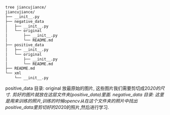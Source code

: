 ```bash
tree jiancujiance/
jiancujiance/
├── __init__.py
├── negative_data
│   ├── __init__.py
│   └── original
│       ├── __init__.py
│       └── README.md
├── positive_data
│   ├── __init__.py
│   └── original
│       ├── __init__.py
│       └── README.md
├── README.md
└── xml
    └── __init__.py
```
positive_data 目录:
    original 放最原始的图片, 这些图片我们需要剪切成20*20的尺寸.
    剪好的图片就放在这层文件夹(positive_data)里面.
negative_data 目录:
    这里是用来训练的照片,训练的时候opencv从在这个文件夹的照片中找出\
positive_data里剪切好的20*20的照片,然后进行学习.
